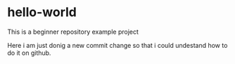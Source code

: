# hello-world

This is a beginner repository example project

Here i am just donig a new commit change so that i could undestand how to do it on github.
